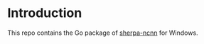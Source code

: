 # Introduction

This repo contains the Go package of [sherpa-ncnn][sherpa-ncnn] for Windows.

[sherpa-ncnn]: https://github.com/k2-fsa/sherpa-ncnn

